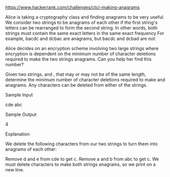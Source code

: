 https://www.hackerrank.com/challenges/ctci-making-anagrams

Alice is taking a cryptography class and finding anagrams to be very useful. We consider two strings to be anagrams of 
each other if the first string's letters can be rearranged to form the second string. In other words, both strings must 
contain the same exact letters in the same exact frequency For example, bacdc and dcbac are anagrams, 
but bacdc and dcbad are not.

Alice decides on an encryption scheme involving two large strings where encryption is dependent on the minimum number of
 character deletions required to make the two strings anagrams. Can you help her find this number?

Given two strings,  and , that may or may not be of the same length, determine the minimum number of character deletions
 required to make  and  anagrams. Any characters can be deleted from either of the strings.

Sample Input

cde
abc

Sample Output

4

Explanation

We delete the following characters from our two strings to turn them into anagrams of each other:

Remove d and e from cde to get c.
Remove a and b from abc to get c.
We must delete  characters to make both strings anagrams, so we print  on a new line.